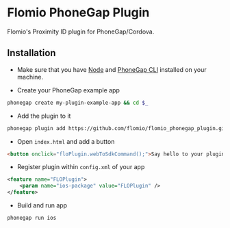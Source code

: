 # Flomio PhoneGap Plugin

Flomio's Proximity ID plugin for PhoneGap/Cordova. 

## Installation

- Make sure that you have [Node](http://nodejs.org/) and [PhoneGap CLI](https://github.com/mwbrooks/phonegap-cli) installed on your machine.

- Create your PhoneGap example app

```bash
phonegap create my-plugin-example-app && cd $_
```

- Add the plugin to it

```bash
phonegap plugin add https://github.com/flomio/flomio_phonegap_plugin.git
```

- Open `index.html` and add a button

```html
<button onclick="floPlugin.webToSdkCommand();">Say hello to your plugin!</button>
```

- Register plugin within `config.xml` of your app

```xml
<feature name="FLOPlugin">
    <param name="ios-package" value="FLOPlugin" />
</feature>
```

- Build and run app

```bash
phonegap run ios
```